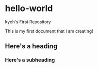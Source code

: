 # hello-world
kyeh's First Repository

This is my first document that I am creating!

## Here's a heading
### Here's a subheading
